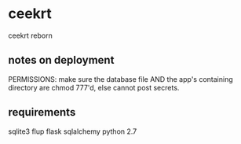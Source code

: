 <!--@+leo-ver=5-thin-->
<!--@+node:peckj.20130227152029.1390: * @file README.md-->
<!--@@language md-->
ceekrt
======

ceekrt reborn

notes on deployment
-------------------
PERMISSIONS: make sure the database file AND the app's containing directory are chmod 777'd, else cannot post secrets.

requirements
------------
sqlite3
flup
flask
sqlalchemy
python 2.7
<!--@-leo-->
